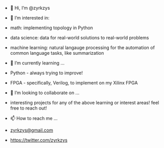 - 👋 Hi, I’m @zyrkzys

- 👀 I’m interested in:
- math: implementing topology in Python
- data science: data for real-world solutions to real-world problems
- machine learning: natural langauge processing for the automation of common language tasks, like summarization

- 🌱 I’m currently learning ...
- Python - always trying to improve!
- FPGA - specifically, Verilog, to implement on my Xilinx FPGA

- 💞️ I’m looking to collaborate on ...
- interesting projects for any of the above learning or interest areas! feel free to reach out!

- 📫 How to reach me ...
- zyrkzys@gmail.com
- https://twitter.com/zyrkzys
<!---
zyrkzys/zyrkzys is a ✨ special ✨ repository because its `README.md` (this file) appears on your GitHub profile.
You can click the Preview link to take a look at your changes.
--->
